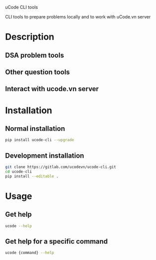 uCode CLI tools

CLI tools to prepare problems locally and to work with uCode.vn server

# Description

## DSA problem tools

## Other question tools

## Interact with ucode.vn server

# Installation
 
## Normal installation

```bash
pip install ucode-cli --upgrade
```

## Development installation

```bash
git clone https://gitlab.com/ucodevn/ucode-cli.git
cd ucode-cli
pip install --editable .
```

# Usage
## Get help
```bash
ucode --help
```

## Get help for a specific command
```bash
ucode {command} --help
```